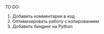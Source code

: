 TO DO:

1.  Добавить комментарии в код
2.  Оптимизировать работу с копированием
3. Добавить биндинг на Python
